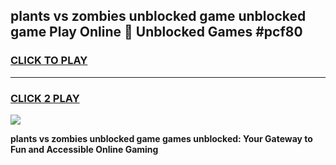 
## plants vs zombies unblocked game unblocked game Play Online 👋 Unblocked Games #pcf80
<h3>
<a href="https://premium.freeplayer.one?title=plants_vs_zombies_unblocked_game&ref=21F">CLICK TO PLAY</a></h3>
<hr>

<h3>
<a href="https://premium.freeplayer.one?title=plants_vs_zombies_unblocked_game&ref=21F">CLICK 2 PLAY</a>
  
</h3>

<a href="https://premium.freeplayer.one?title=plants_vs_zombies_unblocked_game&ref=21F/"><img src="https://clearcache.store/games.png"></a>


**plants vs zombies unblocked game games unblocked: Your Gateway to Fun and Accessible Online Gaming**
